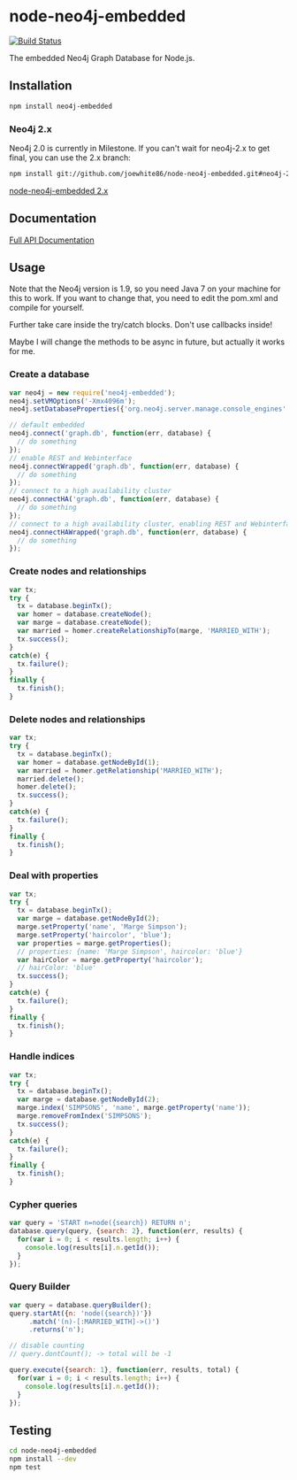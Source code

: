 # node-neo4j-embedded

[![Build Status](https://travis-ci.org/joewhite86/node-neo4j-embedded.png?branch=master)](https://travis-ci.org/joewhite86/node-neo4j-embedded)

The embedded Neo4j Graph Database for Node.js.

## Installation

``` bash
npm install neo4j-embedded
```

### Neo4j 2.x

Neo4j 2.0 is currently in Milestone.
If you can't wait for neo4j-2.x to get final, you can use the 2.x branch:

``` bash
npm install git://github.com/joewhite86/node-neo4j-embedded.git#neo4j-2.x
```

[node-neo4j-embedded 2.x](https://github.com/joewhite86/node-neo4j-embedded/tree/neo4j-2.x)

## Documentation

[Full API Documentation](http://docs.whitefrog.de/neo4j-embedded)

## Usage

Note that the Neo4j version is 1.9, so you need Java 7 on your machine for this to work.
If you want to change that, you need to edit the pom.xml and compile for yourself.

Further take care inside the try/catch blocks. Don't use callbacks inside!

Maybe I will change the methods to be async in future, but actually it works for me.

### Create a database

``` javascript
var neo4j = new require('neo4j-embedded');
neo4j.setVMOptions('-Xmx4096m');
neo4j.setDatabaseProperties({'org.neo4j.server.manage.console_engines': 'shell', 'org.neo4j.server.webserver.port', '7575'});

// default embedded
neo4j.connect('graph.db', function(err, database) {
  // do something
});
// enable REST and Webinterface
neo4j.connectWrapped('graph.db', function(err, database) {
  // do something
});
// connect to a high availability cluster
neo4j.connectHA('graph.db', function(err, database) {
  // do something
});
// connect to a high availability cluster, enabling REST and Webinterface
neo4j.connectHAWrapped('graph.db', function(err, database) {
  // do something
});
```

### Create nodes and relationships

``` javascript
var tx;
try {
  tx = database.beginTx();
  var homer = database.createNode();
  var marge = database.createNode();
  var married = homer.createRelationshipTo(marge, 'MARRIED_WITH');
  tx.success();
}
catch(e) {
  tx.failure();
}
finally {
  tx.finish(); 
}
```

### Delete nodes and relationships

``` javascript
var tx;
try {
  tx = database.beginTx();
  var homer = database.getNodeById(1);
  var married = homer.getRelationship('MARRIED_WITH');
  married.delete();
  homer.delete();
  tx.success();
}
catch(e) {
  tx.failure();
}
finally {
  tx.finish();
}
```

### Deal with properties

``` javascript
var tx;
try {
  tx = database.beginTx();
  var marge = database.getNodeById(2);
  marge.setProperty('name', 'Marge Simpson');
  marge.setProperty('haircolor', 'blue');
  var properties = marge.getProperties();
  // properties: {name: 'Marge Simpson', haircolor: 'blue'}
  var hairColor = marge.getProperty('haircolor');
  // hairColor: 'blue'
  tx.success();
}
catch(e) {
  tx.failure();
}
finally {
  tx.finish(); 
}
```

### Handle indices

``` javascript
var tx;
try {
  tx = database.beginTx();
  var marge = database.getNodeById(2);
  marge.index('SIMPSONS', 'name', marge.getProperty('name'));
  marge.removeFromIndex('SIMPSONS');
  tx.success();
}
catch(e) {
  tx.failure();
}
finally {
  tx.finish();
}
```

### Cypher queries

``` javascript
var query = 'START n=node({search}) RETURN n';
database.query(query, {search: 2}, function(err, results) {
  for(var i = 0; i < results.length; i++) {
    console.log(results[i].n.getId());
  }
});
```

### Query Builder

``` javascript
var query = database.queryBuilder();
query.startAt({n: 'node({search})'})
     .match('(n)-[:MARRIED_WITH]->()')
     .returns('n');

// disable counting
// query.dontCount(); -> total will be -1

query.execute({search: 1}, function(err, results, total) {
  for(var i = 0; i < results.length; i++) {
    console.log(results[i].n.getId());
  }
});
```

## Testing

``` bash
cd node-neo4j-embedded
npm install --dev
npm test
```
